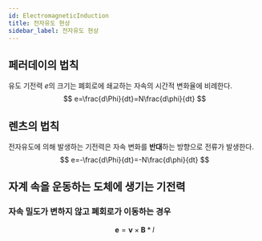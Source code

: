 ```yaml
---
id: ElectromagneticInduction
title: 전자유도 현상
sidebar_label: 전자유도 현상
---
```

## 페러데이의 법칙
유도 기전력 $e$의 크기는 폐회로에 쇄교하는 자속의 시간적 변화율에 비례한다.
$$
e=\frac{d\Phi}{dt}=N\frac{d\phi}{dt}
$$
## 렌츠의 법칙
전자유도에 의해 발생하는 기전력은 자속 변화를 **반대**하는 방향으로 전류가 발생한다.
$$
e=-\frac{d\Phi}{dt}=-N\frac{d\phi}{dt}
$$
## 자계 속을 운동하는 도체에 생기는 기전력
### 자속 밀도가 변하지 않고 폐회로가 이동하는 경우
$$
\mathbf{e} = \mathbf{v} \times \mathbf{B} * l
$$
